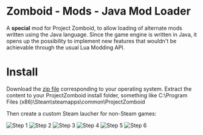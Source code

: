 # Zomboid - Mods - Java Mod Loader
A **special** mod for Project Zomboid, to allow loading of alternate mods written using the Java language. Since the game engine is written in Java, it opens up the possibility to implement new features that wouldn't be achievable through the usual Lua Modding API.

# Install
Download the [zip file](https://github.com/quarantin/javamods/releases/tag/0.0.1) corresponding to your operating system. Extract the content to your ProjectZomboid install folder, something like C:\Program Files (x86)\Steam\steamapps\common\ProjectZomboid

Then create a custom Steam laucher for non-Steam games:

![Step 1](https://github.com/quarantin/javamods/blob/main/doc/windows/01-Add-Non-Steam-Game-to-My-Library.png?raw=true)
![Step 2](https://github.com/quarantin/javamods/blob/main/doc/windows/02-Add-a-Game.png?raw=true)
![Step 3](https://github.com/quarantin/javamods/blob/main/doc/windows/03-Browse-Windows-System32-cmd.png?raw=true)
![Step 4](https://github.com/quarantin/javamods/blob/main/doc/windows/04-Add-a-Game.png?raw=true)
![Step 5](https://github.com/quarantin/javamods/blob/main/doc/windows/05-Game-Properties.png?raw=true)
![Step 6](https://github.com/quarantin/javamods/blob/main/doc/windows/06-Game-Properties.png?raw=true)
